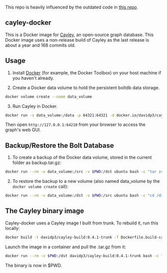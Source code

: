 This repo is heavily influenced by the outdated code in [this repo](https://github.com/saidimu/cayley-docker).

## cayley-docker

This is a Docker image for [Cayley](https://github.com/google/cayley), an open-source graph database.  This Docker image uses a non-release build of Cayley as the last release is about a year and 168 commits old.

## Usage

1. Install [Docker](https://www.docker.com/) (for example, the Docker Toolbox) on your host machine if you haven't already.

2. Create a Docker data volume to hold the persistent boltdb data storage.

```sh
docker volume create --name data_volume
```

3. Run Cayley in Docker.

```sh
docker run -v data_volume:/data -p 64321:64321 -d docker.io/davidp3/cayley:0.4.1
```

Then open `http://127.0.0.1:64210` from your browser to access the graph's web GUI.

## Backup/Restore the Bolt Database

1. To create a backup of the Docker data volume, stored in the current folder as backup.tar.gz:

```sh
docker run --rm -v data_volume:/src -v $PWD:/dst ubuntu bash -c "tar zcvf /dst/backup.tar.gz /src"
```

2. To restore the backup to a new volume (also named data_volume by the `docker volume create` call):

```sh
docker run --rm -v data_volume:/dst -v $PWD:/src ubuntu bash -c "cd /dst && tar zxvf /src/backup.tar.gz --strip 1"
```

## The Cayley binary image

Cayley-docker uses a Cayley image I built from trunk.  To rebuild it, run this locally:

```sh
docker build -t davidp3/cayley-build:0.4.1-trunk -f Dockerfile.build-cayley .
```

Launch the image in a container and pull the .tar.gz from it:

```sh
docker run --rm -v $PWD:/dst davidp3/cayley-build:0.4.1-trunk bash -c "cp /opt/cayley/* /dst/"
```

The binary is now in $PWD.
